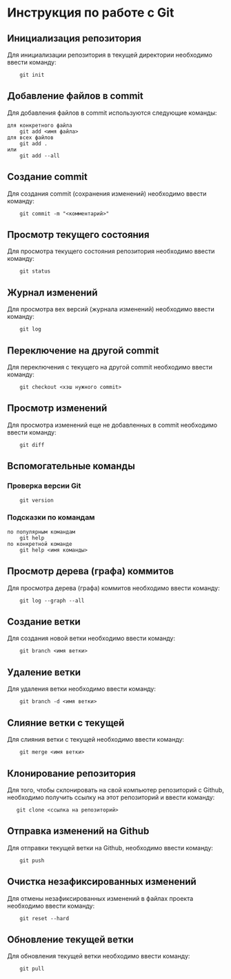 # Инструкция по работе с Git

## Инициализация репозитория

Для инициализации репозитория в текущей директории необходимо ввести команду:
~~~
    git init
~~~
## Добавление файлов в commit

Для добавления файлов в commit используются следующие команды:
~~~
для конкретного файла
    git add <имя файла>
для всех файлов
    git add .
или
    git add --all
~~~
## Создание commit

Для создания commit (сохранения изменений) необходимо ввести команду:
~~~
    git commit -m "<комментарий>"
~~~
## Просмотр текущего состояния

Для просмотра текущего состояния репозитория необходимо ввести команду:
~~~
    git status
~~~
## Журнал изменений

Для просмотра вех версий (журнала изменений) необходимо ввести команду:
~~~
    git log
~~~
## Переключение на другой commit

Для переключения с текущего на другой commit необходимо ввести команду:
~~~
    git checkout <хэш нужного commit>
~~~
## Просмотр изменений

Для просмотра изменений еще не добавленных в commit необходимо ввести команду:
~~~
    git diff
~~~
## Вспомогательные команды
### Проверка версии Git
~~~
    git version
~~~
### Подсказки по командам
~~~
по популярным командам
    git help
по конкретной команде
    git help <имя команды>
~~~
## Просмотр дерева (графа) коммитов

Для просмотра дерева (графа) коммитов необходимо ввести команду:
~~~
    git log --graph --all
~~~
## Создание ветки

Для создания новой ветки необходимо ввести команду:
~~~
    git branch <имя ветки>
~~~
## Удаление ветки

Для удаления ветки необходимо ввести команду:
~~~
    git branch -d <имя ветки>
~~~
## Слияние ветки с текущей

Для слияния ветки с текущей необходимо ввести команду:
~~~
    git merge <имя ветки>
~~~
## Клонирование репозитория

Для того, чтобы склонировать на свой компьютер репозиторий с Github, необходимо получить ссылку на этот репозиторий и ввести команду:
~~~
   git clone <ссылка на репозиторий>
~~~
## Отправка изменений на Github

Для отправки текущей ветки на Github, необходимо ввести команду:
~~~
    git push
~~~
## Очистка незафиксированных изменений

Для отмены незафиксированных изменений в файлах проекта необходимо ввести команду:
~~~
    git reset --hard
~~~
## Обновление текущей ветки

Для обновления текущей ветки необходимо ввести команду:
~~~
    git pull
~~~